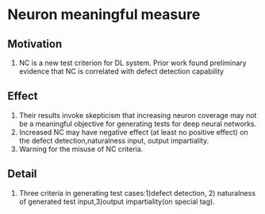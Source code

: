 # Neuron meaningful measure
## Motivation
1. NC is a new test criterion for DL system. Prior work found preliminary
evidence that NC is correlated with defect detection capability
## Effect
1. Their results invoke skepticism that increasing neuron coverage may not be a meaningful objective for generating tests for deep neural networks.
2. Increased NC may have negative effect (at least no positive effect) on the defect detection,naturalness input, output impartiality.
3. Warning for the misuse of NC criteria.
## Detail
1. Three criteria in generating test cases:1)defect detection, 2) naturalness of generated test input,3)output impartiality(on special tag).